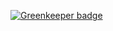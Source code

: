 
[![Greenkeeper badge](https://badges.greenkeeper.io/thadeuszlay/indecision-app.svg)](https://greenkeeper.io/)
